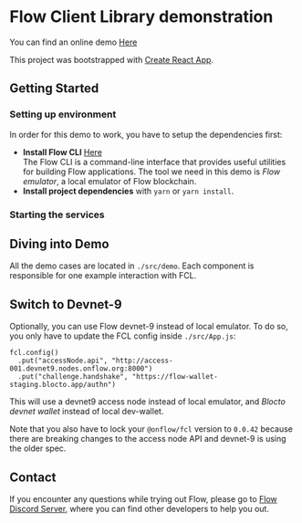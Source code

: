 # Flow Client Library demonstration
You can find an online demo [Here](http://34.71.72.144/) 

This project was bootstrapped with [Create React App](https://github.com/facebook/create-react-app).

## Getting Started

### Setting up environment 
In order for this demo to work, you have to setup the dependencies first:

- **Install Flow CLI** [Here](https://github.com/onflow/flow/blob/master/docs/cli.md)  
The Flow CLI is a command-line interface that provides useful utilities for building Flow applications. The tool we need in this demo is *Flow emulator*, a local emulator of Flow blockchain.
- **Install project dependencies** with `yarn` or `yarn install`.

### Starting the services


## Diving into Demo
All the demo cases are located in `./src/demo`. Each component is responsible for one example interaction with FCL. 

## Switch to Devnet-9
Optionally, you can use Flow devnet-9 instead of local emulator. To do so, you only have to update the FCL config inside `./src/App.js`:
```
fcl.config()
  .put("accessNode.api", "http://access-001.devnet9.nodes.onflow.org:8000")
  .put("challenge.handshake", "https://flow-wallet-staging.blocto.app/authn")
```
This will use a devnet9 access node instead of local emulator, and *Blocto devnet wallet* instead of local dev-wallet.

Note that you also have to lock your `@onflow/fcl` version to `0.0.42` because there are breaking changes to the access node API and devnet-9 is using the older spec.

## Contact
If you encounter any questions while trying out Flow, please go to [Flow Discord Server](https://discord.gg/SEJtd32), where you can find other developers to help you out.
